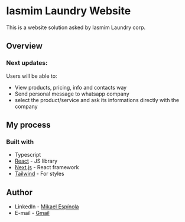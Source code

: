 # Iasmim Laundry Website

This is a website solution asked by Iasmim Laundry corp.

## Overview

### Next updates:

Users will be able to:

- View products, pricing, info and contacts way
- Send personal message to whatsapp company
- select the product/service and ask its informations directly with the company

## My process

### Built with

- Typescript
- [React](https://reactjs.org/) - JS library
- [Next.js](https://nextjs.org/) - React framework
- [Tailwind](https://tailwindcss.com/) - For styles

## Author

- LinkedIn - [Mikael Espínola](https://www.linkedin.com/in/mikaelespinola)
- E-mail - [Gmail](mailto:mikaelespinolaa@gmail.com)
